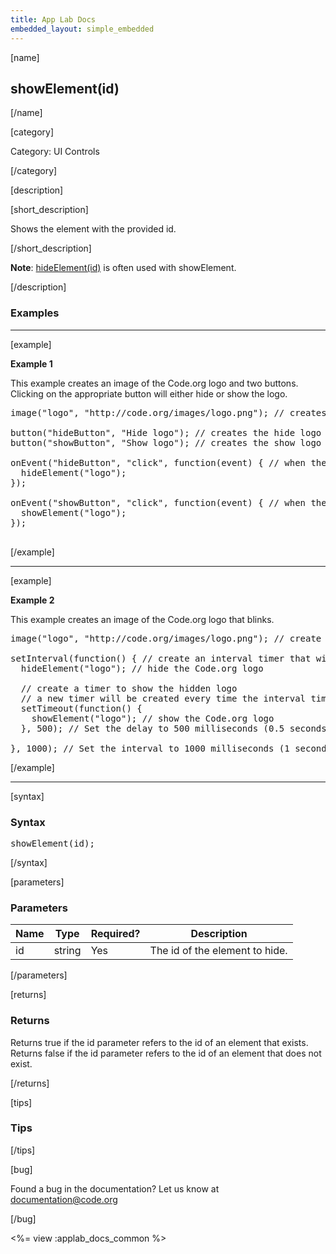 ```yaml
---
title: App Lab Docs
embedded_layout: simple_embedded
---
```


[name]

## showElement(id)

[/name]

[category]

Category: UI Controls

[/category]

[description]

[short_description]

Shows the element with the provided id.

[/short_description]

**Note**: [hideElement(id)](/applab/docs/hideElement) is often used with showElement.

[/description]

### Examples
____________________________________________________

[example]

**Example 1**

This example creates an image of the Code.org logo and two buttons. Clicking on the appropriate button will either hide or show the logo.

<pre>
image("logo", "http://code.org/images/logo.png"); // creates the Code.org logo

button("hideButton", "Hide logo"); // creates the hide logo button
button("showButton", "Show logo"); // creates the show logo button

onEvent("hideButton", "click", function(event) { // when the hide button is clicked, hide the logo
  hideElement("logo");
});

onEvent("showButton", "click", function(event) { // when the show button is clicked, show the logo
  showElement("logo");
});

</pre>

[/example]

____________________________________________________

[example]

**Example 2**

This example creates an image of the Code.org logo that blinks.

<pre>
image("logo", "http://code.org/images/logo.png"); // create an image of the Code.org logo

setInterval(function() { // create an interval timer that will hide the Code.org logo
  hideElement("logo"); // hide the Code.org logo

  // create a timer to show the hidden logo
  // a new timer will be created every time the interval timer runs
  setTimeout(function() {
    showElement("logo"); // show the Code.org logo
  }, 500); // Set the delay to 500 milliseconds (0.5 seconds)

}, 1000); // Set the interval to 1000 milliseconds (1 second)
</pre>

[/example]

____________________________________________________

[syntax]

### Syntax
<pre>
showElement(id);
</pre>

[/syntax]

[parameters]

### Parameters

| Name  | Type | Required? | Description |
|-----------------|------|-----------|-------------|
| id | string | Yes | The id of the element to hide.  |

[/parameters]

[returns]

### Returns
Returns true if the id parameter refers to the id of an element that exists.
Returns false if the id parameter refers to the id of an element that does not exist.

[/returns]

[tips]

### Tips

[/tips]

[bug]

Found a bug in the documentation? Let us know at documentation@code.org

[/bug]

<%= view :applab_docs_common %>
